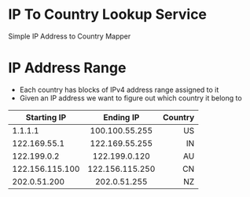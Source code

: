 IP To Country Lookup Service
==========

Simple IP Address to Country Mapper

IP Address Range
===
* Each country has blocks of IPv4 address range assigned to it
* Given an IP address we want to figure out which country it belong to

|Starting IP| Ending IP| Country|
| -------- |:-------------:| -----:|
|1.1.1.1|100.100.55.255|US|
|122.169.55.1|122.169.55.255|IN|
|122.199.0.2|122.199.0.120|AU|
|122.156.115.100|122.156.115.250|CN|
|202.0.51.200|202.0.51.255|NZ|
